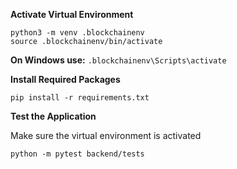 **Activate Virtual Environment**
```
python3 -m venv .blockchainenv
source .blockchainenv/bin/activate
```
**On Windows use:** `.blockchainenv\Scripts\activate`


**Install Required Packages**
```
pip install -r requirements.txt
```


**Test the Application**

Make sure the virtual environment is activated
```
python -m pytest backend/tests
```